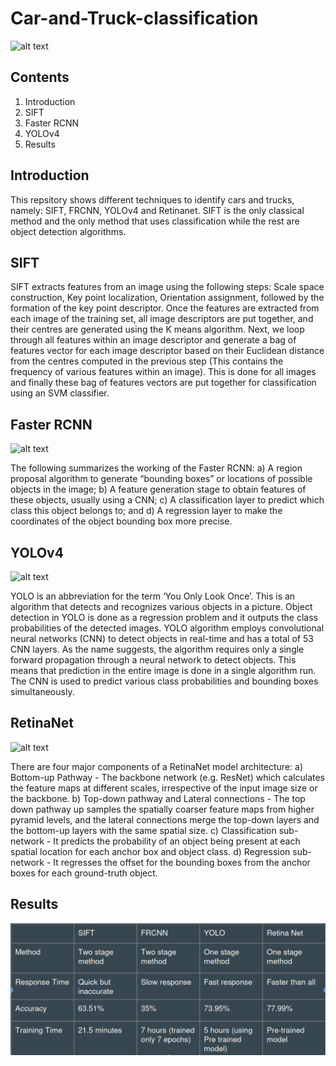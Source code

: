 # Car-and-Truck-classification
![alt text](https://cdn.analyticsvidhya.com/wp-content/uploads/2018/12/Screenshot-from-2018-11-29-13-03-17.png)
## Contents
1. Introduction
2. SIFT
3. Faster RCNN
4. YOLOv4
5. Results

## Introduction
This repsitory shows different techniques to identify cars and trucks, namely: SIFT, FRCNN, YOLOv4 and Retinanet. SIFT is the only classical method and the only method that uses classification while the rest are object detection algorithms.  

## SIFT
SIFT extracts features from an image using the following steps: Scale space construction, Key point localization, Orientation assignment, followed by the formation of the key point descriptor. Once the features are extracted from each image of the training set, all image descriptors are put together, and their centres are generated using the K means algorithm. Next, we loop through all features within an image descriptor and generate a bag of features vector for each image descriptor based on their Euclidean distance from the centres computed in the previous step (This contains the  frequency of various features within an  image). This is done for all images and finally these bag of features vectors are put together for classification using an SVM classifier.
## Faster RCNN
![alt text](https://i.stack.imgur.com/RUJ2b.png)

The following summarizes the working of the Faster RCNN:
a) A region proposal algorithm to generate “bounding boxes” or locations of possible objects in the image; b) A feature generation stage to obtain features of these objects, usually using a CNN; c) A classification layer to predict which class this object belongs to; and d) A regression layer to make the coordinates of the object bounding box more precise.
## YOLOv4
![alt text](https://thumbs.gfycat.com/IgnorantSkinnyHamadryad-size_restricted.gif)

YOLO is an abbreviation for the term ‘You Only Look Once’. This is an algorithm that detects and recognizes various objects in a picture. Object detection in YOLO is done as a regression problem and it outputs the class probabilities of the detected images. YOLO algorithm employs convolutional neural networks (CNN) to detect objects in real-time and has a total of 53 CNN layers. As the name suggests, the algorithm requires only a single forward propagation through a neural network to detect objects. This means that prediction in the entire image is done in a single algorithm run. The CNN is used to predict various class probabilities and bounding boxes simultaneously.
## RetinaNet
![alt text](https://developers.arcgis.com/python/guide/images/retinanet.png)

There are four major components of a RetinaNet model architecture:
a) Bottom-up Pathway - The backbone network (e.g. ResNet) which calculates the feature maps at different scales, irrespective of the input image size or the backbone. b) Top-down pathway and Lateral connections - The top down pathway up samples the spatially coarser feature maps from higher pyramid levels, and the lateral connections merge the top-down layers and the bottom-up layers with the same spatial size. c) Classification sub-network - It predicts the probability of an object being present at each spatial location for each anchor box and object class. d) Regression sub-network - It regresses the offset for the bounding boxes from the anchor boxes for each ground-truth object.
## Results
![alt text](https://github.com/Vram97/Car-and-Truck-classification/blob/main/results.png)
